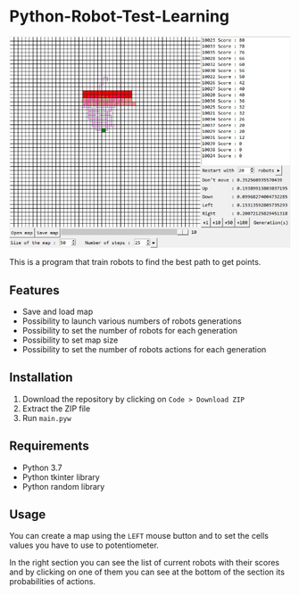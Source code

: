 # Python-Robot-Test-Learning
![Preview image](./preview/preview.jpg)

This is a program that train robots to find the best path to get points.
## Features
- Save and load map
- Possibility to launch various numbers of robots generations
- Possibility to set the number of robots for each generation
- Possibility to set map size
- Possibility to set the number of robots actions for each generation
## Installation
1. Download the repository by clicking on `Code > Download ZIP`
2. Extract the ZIP file
3. Run `main.pyw`
## Requirements
- Python 3.7
- Python tkinter library
- Python random library
## Usage
You can create a map using the `LEFT` mouse button and to set the cells values you have to use to potentiometer.

In the right section you can see the list of current robots with their scores and by clicking on one of them you can see at the bottom of the section its probabilities of actions.